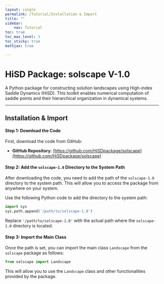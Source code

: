 ```yaml
---
layout: single
permalink: /Tutorial/Installation & Import
title: ""
sidebar:
    nav: Tutorial
toc: true
toc_max_level: 3
toc_sticky: true
mathjax: true

---
```

# HiSD Package: solscape V-1.0
<!--
*        Version:  1.0.0
*        Created:  2024-12-25
*        Last Modified:  2025-03-13
*
*         Author:  Yuyang LIU <liuyuyang@stu.pku.edu.cn>
*      Copyright:  Copyright (c) 2024-2025, Lei ZHANG, Yuyang LIU. All rights reserved.
-->
      
      
A Python package for constructing solution landscapes using High-index Saddle Dynamics (HiSD). This toolkit enables numerical computation of saddle points and their hierarchical organization in dynamical systems.

---    

## Installation & Import

#### Step 1: Download the Code
First, download the code from GitHub:
- **GitHub Repository**: [https://github.com/HiSDpackage/solscape](https://github.com/HiSDpackage/solscape)

#### Step 2: Add the `solscape-1.0` Directory to the System Path
After downloading the code, you need to add the path of the `solscape-1.0` directory to the system path. This will allow you to access the package from anywhere on your system.

Use the following Python code to add the directory to the system path:

```python
import sys
sys.path.append('/path/to/solscape-1.0')
```

Replace `'/path/to/solscape-1.0'` with the actual path where the `solscape-1.0` directory is located.

#### Step 3: Import the Main Class
Once the path is set, you can import the main class `Landscape` from the `solscape` package as follows:

```python
from solscape import Landscape
```

This will allow you to use the `Landscape` class and other functionalities provided by the package.
